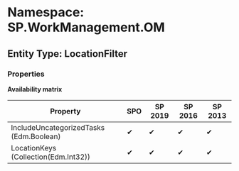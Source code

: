 # Namespace: SP.WorkManagement.OM

## Entity Type: LocationFilter

### Properties

**Availability matrix**

Property | SPO | SP 2019 | SP 2016 | SP 2013
----------|-----|---------|---------|--------
IncludeUncategorizedTasks (Edm.Boolean) | ✔ | ✔ | ✔ | ✔
LocationKeys (Collection(Edm.Int32)) | ✔ | ✔ | ✔ | ✔

